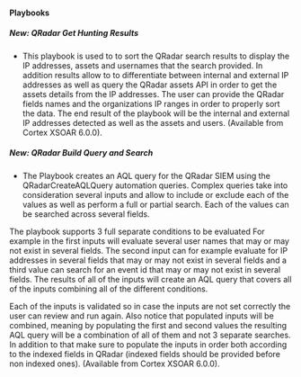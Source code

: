 #### Playbooks
##### New: QRadar Get Hunting Results
- This playbook is used to to sort the QRadar search results to display the IP addresses, assets and usernames that the search provided. In addition results allow to to differentiate between internal and external IP addresses as well as query the QRadar assets API in order to get the assets details from the IP addresses. The user can provide the QRadar fields names and the organizations IP ranges in order to properly sort the data. The end result of the playbook will be the internal and external IP addresses detected as well as the assets and users. (Available from Cortex XSOAR 6.0.0).
##### New: QRadar Build Query and Search
- The Playbook creates an AQL query for the  QRadar SIEM using the QRadarCreateAQLQuery automation queries. Complex queries take into consideration several inputs and allow to include or exclude each of the values as well as perform a full or partial search. Each of the values can be searched across several fields.

The playbook supports 3 full separate conditions to be evaluated
For example in the first inputs will evaluate several user names that may or may not exist in several fields. The second input can for example evaluate for IP addresses in several fields that may or may not exist in several fields and a third value can search for an event id that may or may not exist in several fields. The results of all of the inputs will create an AQL query that covers all of the inputs combining all of the different conditions.

Each of the inputs is validated so in case the inputs are not set correctly the user can review and run again.
Also notice that populated inputs will be combined, meaning by populating the first and second values the resulting AQL query will be a combination of all of them and not 3 separate searches. In addition to that make sure to populate the inputs in order both according to the indexed fields in QRadar (indexed fields should be provided before non indexed ones). (Available from Cortex XSOAR 6.0.0).